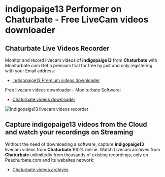 # indigopaige13 Performer on Chaturbate - Free LiveCam videos downloader

## Chaturbate Live Videos Recorder

Monitor and record livecam videos of **indigopaige13** from **Chaturbate** with Moniturbate.com
Get a premium trial for free by just and only registering with your Email address:
* [indigopaige13 Premium videos downloader](https://moniturbate.com/request-demo-licence-key.html)

Free livecam videos downloader - Moniturbate Software:
* [Chaturbate videos downloader](https://moniturbate.com/moniturbate-download-software.html)

![indigopaige13 livecam videos recorder](https://peachurnet.com/templates/moniturbate-software.png)


## Capture indigopaige13 videos from the Cloud and watch your recordings on Streaming

Without the need of downloading a software, capture **indigopaige13** livecam videos from **Chaturbate** 100% online.
Watch Livecam archives from **Chaturbate** unlimitedly from thousands of existing recordings, only on Peachurbate.com and its websites network:
* [Chaturbate videos archives](https://peachurnet.com/)